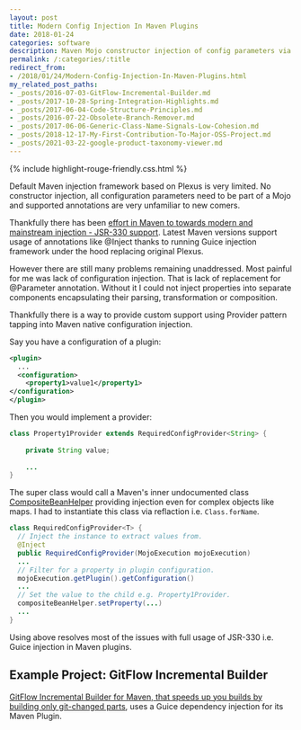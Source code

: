 ```yaml
---
layout: post
title: Modern Config Injection In Maven Plugins
date: 2018-01-24
categories: software
description: Maven Mojo constructor injection of config parameters via Guice JSR-330 support.
permalink: /:categories/:title
redirect_from:
- /2018/01/24/Modern-Config-Injection-In-Maven-Plugins.html
my_related_post_paths:
- _posts/2016-07-03-GitFlow-Incremental-Builder.md
- _posts/2017-10-28-Spring-Integration-Highlights.md
- _posts/2017-06-04-Code-Structure-Principles.md
- _posts/2016-07-22-Obsolete-Branch-Remover.md
- _posts/2017-06-06-Generic-Class-Name-Signals-Low-Cohesion.md
- _posts/2018-12-17-My-First-Contribution-To-Major-OSS-Project.md
- _posts/2021-03-22-google-product-taxonomy-viewer.md
---
```




{% include highlight-rouge-friendly.css.html %}

Default Maven injection framework based on Plexus is very limited. No constructor injection, all configuration parameters need to be part of a Mojo and supported annotations are very unfamiliar to new comers.

Thankfully there has been [effort in Maven to towards modern and mainstream injection - JSR-330 support](https://maven.apache.org/maven-jsr330.html). Latest Maven versions support usage of annotations like @Inject thanks to running Guice injection framework under the hood replacing original Plexus.

However there are still many problems remaining unaddressed. Most painful for me was lack of configuration injection. That is lack of replacement for @Parameter annotation. Without it I could not inject properties into separate components encapsulating their parsing, transformation or composition.

Thankfully there is a way to provide custom support using Provider pattern tapping into Maven native configuration injection.

Say you have a configuration of a plugin:

```xml
<plugin>
  ...
  <configuration>
    <property1>value1</property1>
</configuration>
</plugin>
```

Then you would implement a provider:

```java
class Property1Provider extends RequiredConfigProvider<String> {
    
    private String value;
    
    ...
}
```

The super class would call a Maven's inner undocumented class [CompositeBeanHelper](https://github.com/eclipse/sisu.plexus/blob/master/org.eclipse.sisu.plexus/src/org/eclipse/sisu/plexus/CompositeBeanHelper.java) providing injection even for complex objects like maps. I had to instantiate this class via reflaction i.e. ```Class.forName```.

```java
class RequiredConfigProvider<T> {
  // Inject the instance to extract values from. 
  @Inject 
  public RequiredConfigProvider(MojoExecution mojoExecution)
  ...  
  // Filter for a property in plugin configuration.
  mojoExecution.getPlugin().getConfiguration()
  ...
  // Set the value to the child e.g. Property1Provider.
  compositeBeanHelper.setProperty(...)
  ... 
}

```

Using above resolves most of the issues with full usage of JSR-330 i.e. Guice injection in Maven plugins.

## Example Project: GitFlow Incremental Builder
[GitFlow Incremental Builder for Maven, that speeds up you builds by building only git-changed parts](/software/GitFlow-Incremental-Builder), uses a Guice dependency injection for its Maven Plugin.
